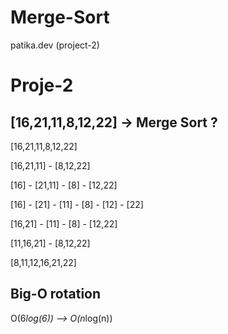 # Merge-Sort
patika.dev (project-2)
# Proje-2
## [16,21,11,8,12,22] -> Merge Sort ?

[16,21,11,8,12,22]

[16,21,11]  - [8,12,22]

[16]  - [21,11]  - [8]  - [12,22]

[16]  - [21]  - [11]  - [8]  - [12]  - [22]

[16,21]  - [11]  - [8]  - [12,22]

[11,16,21]  - [8,12,22]

[8,11,12,16,21,22]

## Big-O rotation 

O(6*log(6))  -->  O(n*log(n))

